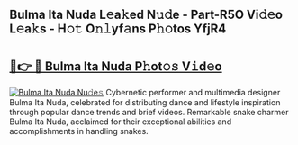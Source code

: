 ## Bulma Ita Nuda L𝚎a𝚔ed N𝚞𝚍e - Part-R5O Vi𝚍𝚎o L𝚎a𝚔s - H𝚘𝚝 O𝚗𝚕yf𝚊ns P𝚑𝚘tos YfjR4

# <h2><a href="http://kfdtgbc.oniu.top/?m=Bulma+Ita+Nuda">🔗👉 🔴 Bulma Ita Nuda P𝚑ot𝚘𝚜 V𝚒d𝚎o</a></h2>

[![Bulma Ita Nuda Nu𝚍e𝚜](https://i.imgur.com/0qMVB7G.gif)](http://kfdtgbc.oniu.top/?m=Bulma+Ita+Nuda)
Cybernetic performer and multimedia designer Bulma Ita Nuda, celebrated for distributing dance and lifestyle inspiration through popular dance trends and brief videos. Remarkable snake charmer Bulma Ita Nuda, acclaimed for their exceptional abilities and accomplishments in handling snakes.  
